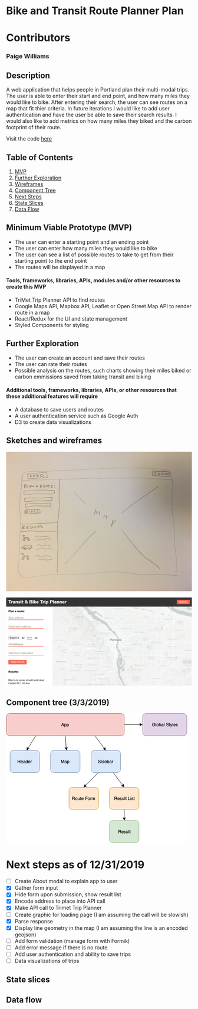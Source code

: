 # **Bike and Transit Route Planner Plan**

# Contributors
### Paige Williams  

## Description
A web application that helps people in Portland plan their multi-modal trips. The user is able to enter their start and end point, and how many miles they would like to bike. After entering their search, the user can see routes on a map that fit thier criteria. In future iterations I would like to add user authentication and have the user be able to save their search results. I would also like to add metrics on how many miles they biked and the carbon footprint of their route. 

Visit the code [here](https://github.com/paigewilliams/bike-transit-planner.git)

## Table of Contents
  1. [MVP](#specs-work)
  2. [Further Exploration](#specs-work1)
  3. [Wireframes](#wireframe)
  4. [Component Tree](#component)
  5. [Next Steps](#steps)
  6. [State Slices](#state)
  7. [Data Flow](#data)
  
## Minimum Viable Prototype (MVP) <a name="specs-work"></a>

* The user can enter a starting point and an ending point
* The user can enter how many miles they would like to bike
* The user can see a list of possible routes to take to get from their starting point to the end point
* The routes will be displayed in a map

#### Tools, frameworks, libraries, APIs, modules and/or other resources to create this MVP

* TriMet Trip Planner API to find routes 
* Google Maps API, Mapbox API, Leaflet or Open Street Map API to render route in a map
* React/Redux for the UI and state management
* Styled Components for styling 

## Further Exploration <a name="specs-work1"></a>

* The user can create an account and save their routes
* The user can rate their routes
* Possible analysis on the routes, such charts showing their miles biked or carbon emmissions saved from taking transit and biking

#### Additional tools, frameworks, libraries, APIs, or other resources that these additional features will require

* A database to save users and routes
* A user authentication service such as Google Auth
* D3 to create data visualizations

## Sketches and wireframes <a name="wireframe"></a>

![alt-text](https://github.com/paigewilliams/capstone-planning/blob/master/sketch.jpg)

![alt-text](https://github.com/paigewilliams/bike-transit-planner/blob/component-tree/src/assets/wireframe.png)

## Component tree (3/3/2019) <a name="component"></a>

![alt-text](https://github.com/paigewilliams/capstone-planning/blob/master/capstone-tree.jpg)

# Next steps as of 12/31/2019 <a name="steps"></a>

- [ ] Create About modal to explain app to user
- [x] Gather form input
- [x] Hide form upon submission, show result list
- [x] Encode address to place into API call
- [x] Make API call to Trimet Trip Planner
- [ ] Create graphic for loading page (I am assuming the call will be slowish)
- [x] Parse response
- [x] Display line geometry in the map (I am assuming the line is an encoded geojson)
- [ ] Add form validation (manage form with Formik)
- [ ] Add error message if there is no route
- [ ] Add user authentication and ability to save trips
- [ ] Data visualizations of trips

## State slices <a name="state"></a>

## Data flow <a name="data"></a>

